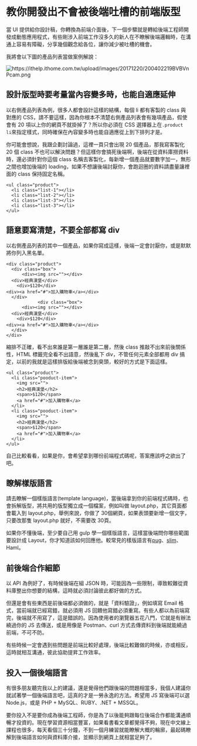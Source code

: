 # 教你開發出不會被後端吐槽的前端版型

當 UI 提供給你設計稿，你轉換為前端介面後，下一個步驟就是轉給後端工程師開發成動態應用程式，有些剛涉入前端工作沒多久的新人在不瞭解後端邏輯時，在溝通上容易有障礙，分享幾個觀念給各位，讓你減少被吐槽的機會。

我將會以下圖的產品列表當做案例解說：

![](https://ithelp.ithome.com.tw/upload/images/20171220/200402219BVBVnPcam.png "https://ithelp.ithome.com.tw/upload/images/20171220/200402219BVBVnPcam.png")

## 設計版型時要考量當內容變多時，也能自適應延伸

以右側產品列表為例，很多人都會設計這樣的結構，每個 li 都有客製的 class 與對應的 CSS，請不要這樣，因為你根本不清楚右側產品列表會有幾項產品，假使會有 20 項以上你的網頁不就掛掉了？所以你必須在 CSS 選擇器上在`.product li`來指定樣式，同時確保在內容變多時也能自適應從上到下排列才是。

你可能會想說，我跟企劃討論過，這裡一頁只會出現 20 個產品，那我寫客製化 20 個 class 不也可以解決問題？但這樣你會搞死後端啊，後端在從資料庫撈資料時，還必須針對你這個 class 名稱去客製化，每新增一個產品就要數字加一，無形之間也增加後端的 loading，如果不想讓後端討厭你，會跑迴圈的資料請盡量讓裡面的 class 保持固定名稱。

```
<ul class="product">
  <li class="list-1"></li>
  <li class="list-2"></li>
  <li class="list-3"></li>
  <li class="list-3"></li>
</ul>
```

## 語意要寫清楚，不要全部都寫 div

以右側產品列表的其中一個產品，如果你寫成這樣，後端一定會討厭你，或是默默將你列入黑名單。

```
<div class="product">
  <div class="box">
      <div><img src=""></div>
  <div>經典漢堡</div>
    <div>$120</div>
<div><a href="#">加入購物車</a></div>
  </div>
            <div class="box">
      <div><img src=""></div>
  <div>經典漢堡</div>
    <div>$120</div>
<div><a href="#">加入購物車</a></div>
  </div>
</div>
```

縮排不正確，看不出來誰是第一層誰是第二層，然後 class 推敲不出來前後關係性，HTML 標籤完全看不出語意，然後亂下 div，不管任何元素全部都用 div 搞定，以前的我就是這樣排版給後端被念到臭頭，較好的方式是下面這樣。

```
<ul class="product">
  <li class="pooduct-item">
    <img src="">
    <h2>經典漢堡</h2>
    <span>$120</span>
    <a href="#">加入購物車</a>
  </li>
  <li class="pooduct-item">
    <img src="">
    <h2>經典漢堡</h2>
    <span>$120</span>
    <a href="#">加入購物車</a>
  </li>
</ul>
```

自己比較看看，如果是你，會希望拿到哪份前端程式碼呢，答案應該呼之欲出了吧。

## 瞭解樣版語言

請去瞭解一個樣版語言\(template language\)，當後端拿到你的前端程式碼時，也會拆解版型，將共用的版型獨立成一個檔案，例如叫做 layout.php，其它頁面都會載入到 layout.php，舉例來說，你做了 30個網頁，如果表頭要新增一個文字，只要改那隻 layout.php 就好，不需要改 30頁。

如果你不懂後端，至少要自己用 gulp 學一個樣版語言，這樣當後端問你哪些範圍要設計成 Layout，你才知道該如何回應他。較常見的樣版語言有[pug](https://pugjs.org/api/getting-started.html)、[slim](http://slim-lang.com/)、Haml。

## 前後端合作細節

以 API 為例好了，有時候後端在組 JSON 時，可能因為一些限制，導致較難從資料庫整出你想要的結構，這時就必須討論彼此都好做的方式。

但還是會有些東西是前後端都必須做的，就是「資料驗證」，例如填寫 Email 格式，當前端就已經寫錯，就必須用 JS 回饋他寫錯必須重寫。有些人都以為前端寫完，後端就不用寫了，這是錯誤的。因為使用者的瀏覽器五花八門，它就是有辦法繞過你的 JS 去傳送，或是用像是 Postman、curl 方式去傳資料到後端就能繞過前端，不可不防。

有些時候一定會遇到些問題是前端比較好處理，後端比較難做的時候，亦或相反，這時就相互溝通，彼此協助提昇工作效率。

## 投入一個後端語言

有很多朋友聽完我以上的建議，還是覺得他們跟後端的問題相當多，我個人建議你就試著學一個後端語言吧，這真的才是一勞永逸的方法。希望用 JS 寫後端可以選 Node.js，或是 PHP + MySQL、RUBY、.NET + MSSQL。

要你投入不是要你成為後端工程師，你是為了以後能夠跟每位後端合作都能溝通順暢才投資的。現在學習資源相當豐富，如果看書看文章都覺得不夠，現在中文線上課程也很多，每天看個三十分鐘，不到一個月練習就能瞭解大概的輪廓，最起碼瞭解到後端語言如何與資料庫介接，並顯示到網頁上就相當足夠了。

